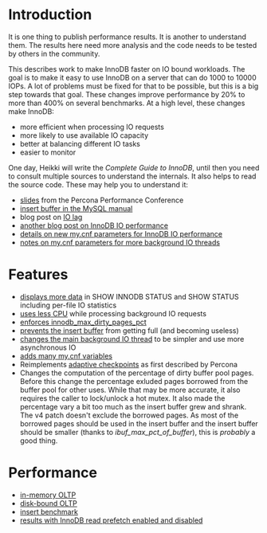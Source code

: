 # Introduction #

It is one thing to publish performance results. It is another to understand them. The results here need more analysis and the code needs to be tested by others in the community.

This describes work to make InnoDB faster on IO bound workloads. The goal is to make it easy to use InnoDB on a server that can do 1000 to 10000 IOPs. A lot of problems must be fixed for that to be possible, but this is a big step towards that goal. These changes improve performance by 20% to more than 400% on several benchmarks. At a high level, these changes make InnoDB:
  * more efficient when processing IO requests
  * more likely to use available IO capacity
  * better at balancing different IO tasks
  * easier to monitor

One day, Heikki will write the _Complete Guide to InnoDB_, until then you need to consult multiple sources to understand the internals. It also helps to read the source code. These may help you to understand it:
  * [slides](http://docs.google.com/Presentation?id=dhngrkwh_7fn256bdj) from the Percona Performance Conference
  * [insert buffer in the MySQL manual](http://dev.mysql.com/doc/refman/5.0/en/innodb-insert-buffering.html)
  * blog post on [IO lag](http://mysqlha.blogspot.com/2008/07/how-do-you-know-when-innodb-gets-behind.html)
  * [another blog post on InnoDB IO performance](http://mysqlha.blogspot.com/2008/12/other-performance-problem.html)
  * [details on new my.cnf parameters for InnoDB IO performance](http://mysqlha.blogspot.com/2008/10/innodb-background-io.html)
  * [notes on my.cnf parameters for more background IO threads](http://mysqlha.blogspot.com/2008/10/more-background-io-threads-for-innodb.html)

# Features #

  * [displays more data](InnodbIoPerfStatus.md) in SHOW INNODB STATUS and SHOW STATUS including per-file IO statistics
  * [uses less CPU](InnodbIoPerfCpu.md) while processing background IO requests
  * [enforces innodb\_max\_dirty\_pages\_pct](InnodbIoPerfMaxDirty.md)
  * [prevents the insert buffer](InnodbIoIbuf.md) from getting full (and becoming useless)
  * [changes the main background IO thread](InnodbIoPerfMain.md) to be simpler and use more asynchronous IO
  * [adds many my.cnf variables](InnodbIoPerfConfig.md)
  * Reimplements [adaptive checkpoints](InnodbIoAdaptiveCheckpoint.md) as first described by Percona
  * Changes the computation of the percentage of dirty buffer pool pages. Before this change the percentage exluded pages borrowed from the buffer pool for other uses. While that may be more accurate, it also requires the caller to lock/unlock a hot mutex. It also made the percentage vary a bit too much as the insert buffer grew and shrank. The v4 patch doesn't exclude the borrowed pages. As most of the borrowed pages should be used in the insert buffer and the insert buffer should be smaller (thanks to _ibuf\_max\_pct\_of\_buffer_), this is _probably_ a good thing.

# Performance #

  * [in-memory OLTP](InnodbIoOltpMemory.md)
  * [disk-bound OLTP](InnodbIoOltpDisk.md)
  * [insert benchmark](InnodbIoInsert.md)
  * [results with InnoDB read prefetch enabled and disabled](InnodbIoPrefetch.md)